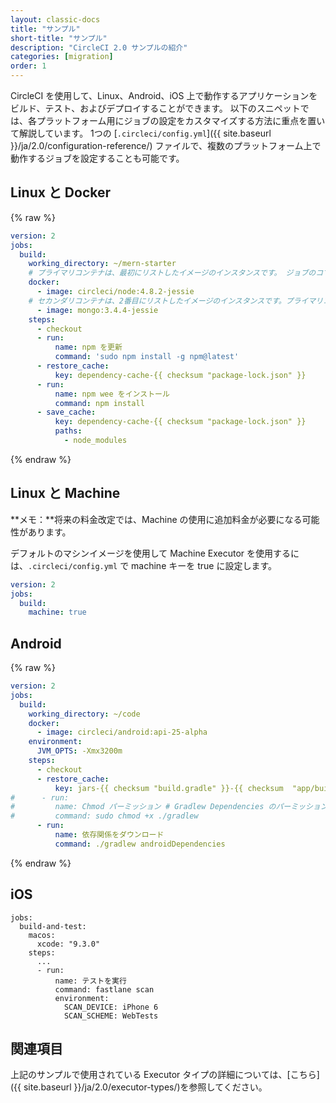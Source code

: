 ```yaml
---
layout: classic-docs
title: "サンプル"
short-title: "サンプル"
description: "CircleCI 2.0 サンプルの紹介"
categories: [migration]
order: 1
---
```



CircleCI を使用して、Linux、Android、iOS 上で動作するアプリケーションをビルド、テスト、およびデプロイすることができます。 以下のスニペットでは、各プラットフォーム用にジョブの設定をカスタマイズする方法に重点を置いて解説しています。 1つの [`.circleci/config.yml`]({{ site.baseurl }}/ja/2.0/configuration-reference/) ファイルで、複数のプラットフォーム上で動作するジョブを設定することも可能です。

## Linux と Docker

{% raw %}

```yaml
version: 2
jobs:
  build:
    working_directory: ~/mern-starter
    # プライマリコンテナは、最初にリストしたイメージのインスタンスです。 ジョブのコマンドは、このコンテナ内で実行されます。
    docker:
      - image: circleci/node:4.8.2-jessie
    # セカンダリコンテナは、2番目にリストしたイメージのインスタンスです。プライマリコンテナ上に公開されているポートをローカルホストで利用できる共通ネットワーク内で実行されます。
      - image: mongo:3.4.4-jessie
    steps:
      - checkout
      - run:
          name: npm を更新
          command: 'sudo npm install -g npm@latest'
      - restore_cache:
          key: dependency-cache-{{ checksum "package-lock.json" }}
      - run:
          name: npm wee をインストール
          command: npm install
      - save_cache:
          key: dependency-cache-{{ checksum "package-lock.json" }}
          paths:
            - node_modules
```

{% endraw %}

## Linux と Machine

**メモ：**将来の料金改定では、Machine の使用に追加料金が必要になる可能性があります。

デフォルトのマシンイメージを使用して Machine Executor を使用するには、`.circleci/config.yml` で machine キーを true に設定します。

```yaml
version: 2
jobs:
  build:
    machine: true
```

## Android

{% raw %}

```yaml
version: 2
jobs:
  build:
    working_directory: ~/code
    docker:
      - image: circleci/android:api-25-alpha
    environment:
      JVM_OPTS: -Xmx3200m
    steps:
      - checkout
      - restore_cache:
          key: jars-{{ checksum "build.gradle" }}-{{ checksum  "app/build.gradle" }}
#      - run:
#         name: Chmod パーミッション # Gradlew Dependencies のパーミッションが失敗する場合は、これを使用します。
#         command: sudo chmod +x ./gradlew
      - run:
          name: 依存関係をダウンロード
          command: ./gradlew androidDependencies
```

{% endraw %}

## iOS

    jobs:
      build-and-test:
        macos:
          xcode: "9.3.0"
        steps:
          ...
          - run:
              name: テストを実行
              command: fastlane scan
              environment:
                SCAN_DEVICE: iPhone 6
                SCAN_SCHEME: WebTests



## 関連項目

上記のサンプルで使用されている Executor タイプの詳細については、[こちら]({{ site.baseurl }}/ja/2.0/executor-types/)を参照してください。
